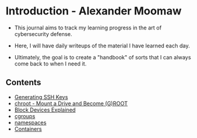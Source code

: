 # Introduction - Alexander Moomaw

- This journal aims to track my learning progress in the art of cybersecurity defense. 

- Here, I will have daily writeups of the material I have learned each day.

- Ultimately, the goal is to create a "handbook" of sorts that I can always come back to when I need it.

## Contents
- [Generating SSH Keys](CYBR410/Week1/04-01-24.md)
- [chroot \- Mount a Drive and Become (G)ROOT](CYBR410/Week1/04-02-24.md)
- [Block Devices Explained](CYBR410/Week1/04-03-24.md)
- [cgroups](CYBR410/Week1/Week-1-Lab-(cgroups).md)
- [namespaces](CYBR410/Week2/04-09-2024.md)
- [Containers](CYBR410/Week2/Lab-2-Containers.md)
